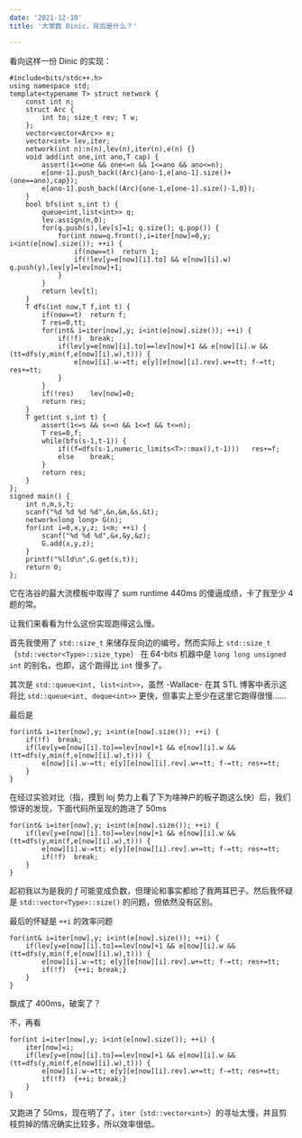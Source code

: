 ```yaml
---
date: '2021-12-10'
title: '大常数 Dinic，背后是什么？'

---
```


看向这样一份 Dinic 的实现：

```cpp[class="line-numbers"]
#include<bits/stdc++.h>
using namespace std;
template<typename T> struct network {
	const int n;
	struct Arc {
		int to; size_t rev; T w;
	};
	vector<vector<Arc>> e;
	vector<int> lev,iter;
	network(int n):n(n),lev(n),iter(n),e(n) {}
	void add(int one,int ano,T cap) {
		assert(1<=one && one<=n && 1<=ano && ano<=n);
		e[one-1].push_back((Arc){ano-1,e[ano-1].size()+(one==ano),cap});
		e[ano-1].push_back((Arc){one-1,e[one-1].size()-1,0});
	}
	bool bfs(int s,int t) {
		queue<int,list<int>> q;
		lev.assign(n,0);
		for(q.push(s),lev[s]=1; q.size(); q.pop()) {
			for(int now=q.front(),i=iter[now]=0,y; i<int(e[now].size()); ++i) {
				if(now==t)	return 1;
				if(!lev[y=e[now][i].to] && e[now][i].w)	q.push(y),lev[y]=lev[now]+1;
			} 
		}
		return lev[t];
	}
	T dfs(int now,T f,int t) {
		if(now==t)	return f;
		T res=0,tt;
		for(int& i=iter[now],y; i<int(e[now].size()); ++i) {
		    if(!f)	break;
			if(lev[y=e[now][i].to]==lev[now]+1 && e[now][i].w && (tt=dfs(y,min(f,e[now][i].w),t))) {
				e[now][i].w-=tt; e[y][e[now][i].rev].w+=tt; f-=tt; res+=tt;
			}
		}
		if(!res)	lev[now]=0;
		return res;
	}
	T get(int s,int t) {
		assert(1<=s && s<=n && 1<=t && t<=n);
		T res=0,f;
		while(bfs(s-1,t-1)) {
			if((f=dfs(s-1,numeric_limits<T>::max(),t-1)))	res+=f;
			else	break;
		}
		return res;
	}
};
signed main() {
	int n,m,s,t;
	scanf("%d %d %d %d",&n,&m,&s,&t);
	network<long long> G(n);
	for(int i=0,x,y,z; i<m; ++i) {
		scanf("%d %d %d",&x,&y,&z);
		G.add(x,y,z);
	}
	printf("%lld\n",G.get(s,t));
	return 0;
};
```

它在洛谷的最大流模板中取得了 sum runtime 440ms 的傻逼成绩，卡了我至少 4 题的常。

让我们来看看为什么这份实现跑得这么慢。

首先我使用了 `std::size_t` 来储存反向边的编号，然而实际上 `std::size_t`（`std::vector<Type>::size_type`） 在 64-bits 机器中是 `long long unsigned int` 的别名，也即，这个跑得比 `int` 慢多了。

其次是 `std::queue<int, list<int>>`，虽然 -Wallace- 在其 STL 博客中表示这将比 `std::queue<int, deque<int>>` 更快，但事实上至少在这里它跑得很慢……

最后是

```cpp[class="line-numbers"]
for(int& i=iter[now],y; i<int(e[now].size()); ++i) {
	if(!f)	break;
	if(lev[y=e[now][i].to]==lev[now]+1 && e[now][i].w && (tt=dfs(y,min(f,e[now][i].w),t))) {
		e[now][i].w-=tt; e[y][e[now][i].rev].w+=tt; f-=tt; res+=tt;
	}
}
```

在经过实验对比（指，摸到 loj 势力上看了下为啥神户的板子跑这么快）后，我们惊讶的发现，下面代码所呈现的跑进了 50ms

```cpp[class="line-numbers"]
for(int& i=iter[now],y; i<int(e[now].size()); ++i) {
	if(lev[y=e[now][i].to]==lev[now]+1 && e[now][i].w && (tt=dfs(y,min(f,e[now][i].w),t))) {
		e[now][i].w-=tt; e[y][e[now][i].rev].w+=tt; f-=tt; res+=tt;
		if(!f)	break;
	}
}
```

起初我以为是我的 $f$ 可能变成负数，但理论和事实都给了我两耳巴子。然后我怀疑是 `std::vector<Type>::size()` 的问题，但依然没有区别。

最后的怀疑是 `++i` 的效率问题

```cpp[class="line-numbers"]
for(int& i=iter[now],y; i<int(e[now].size()); ++i) {
	if(lev[y=e[now][i].to]==lev[now]+1 && e[now][i].w && (tt=dfs(y,min(f,e[now][i].w),t))) {
		e[now][i].w-=tt; e[y][e[now][i].rev].w+=tt; f-=tt; res+=tt;
		if(!f)	{++i; break;}
	}
}
```

飘成了 400ms，破案了？

不，再看

```cpp[class="line-numbers"]
for(int i=iter[now],y; i<int(e[now].size()); ++i) {
	iter[now]=i;
	if(lev[y=e[now][i].to]==lev[now]+1 && e[now][i].w && (tt=dfs(y,min(f,e[now][i].w),t))) {
		e[now][i].w-=tt; e[y][e[now][i].rev].w+=tt; f-=tt; res+=tt;
		if(!f)	{++i; break;}
	}
}
```

又跑进了 50ms，现在明了了，`iter`（`std::vector<int>`）的寻址太慢，并且剪枝剪掉的情况确实比较多，所以效率很低。